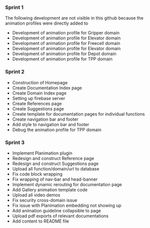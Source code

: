 ### Sprint 1
The following development are not visible in this github because the animation profiles were directly added to 
- Development of animation profile for Gripper domain
- Development of animation profile for Elevator domain
- Development of animation profile for Freecell domain
- Development of animation profile for Elevator domain
- Development of animation profile for Depot domain
- Development of animation profile for TPP domain

### Sprint 2
- Construction of Homepage
- Create Documentation Index page
- Create Domain Index page
- Setting up firebase server
- Create References page
- Create Suggestions page
- Create template for documentation pages for individual functions
- Create navigation bar and footer
- Add style to navigation bar and footer
- Debug the animation profile for TPP domain

### Sprint 3
- Implement Planimation plugin
- Redesign and construct Reference page
- Redesign and construct Suggestions page
- Upload all function/domain/url to database
- Fix code block wrapping
- Fix wrapping of nav-bar and head-banner
- Implement dynamic rerouting for documentation page
- Add Gallery animation template code
- Upload all video demos
- Fix security cross-domain issue
- Fix issue with Planimation embedding not showing up
- Add animation guideline collapsible to page
- Upload pdf exports of relevant documentations
- Add content to README file